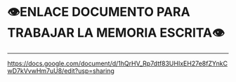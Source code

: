 # 👁️ENLACE DOCUMENTO PARA TRABAJAR LA MEMORIA ESCRITA👁️
<span style="font-size: 24px;"></span>
_____________________________ 

https://docs.google.com/document/d/1hQrHV_Rp7dtf83UHIxEH27e8fZYnkCwD7kVvwHm7uU8/edit?usp=sharing
